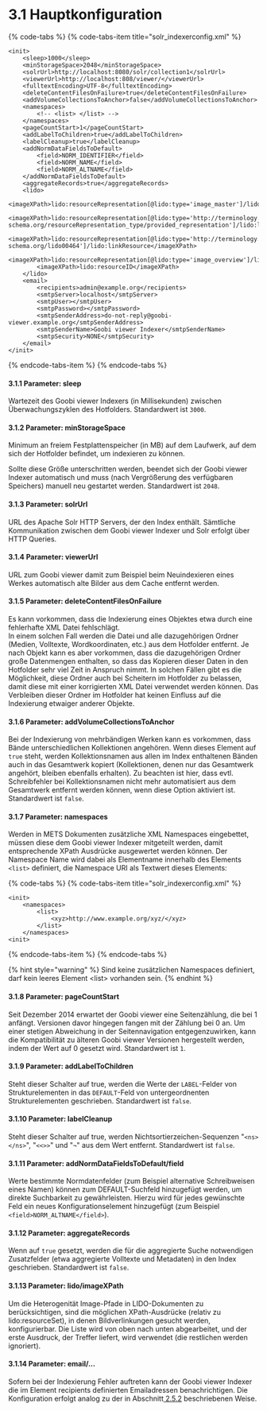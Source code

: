 # 3.1 Hauptkonfiguration

{% code-tabs %}
{% code-tabs-item title="solr\_indexerconfig.xml" %}
```markup
<init>
    <sleep>1000</sleep>
    <minStorageSpace>2048</minStorageSpace>
    <solrUrl>http://localhost:8080/solr/collection1</solrUrl>
    <viewerUrl>http://localhost:808/viewer/</viewerUrl>
    <fulltextEncoding>UTF-8</fulltextEncoding>
    <deleteContentFilesOnFailure>true</deleteContentFilesOnFailure>
    <addVolumeCollectionsToAnchor>false</addVolumeCollectionsToAnchor>
    <namespaces>
        <!-- <list> </list> -->
    </namespaces>    
    <pageCountStart>1</pageCountStart>
    <addLabelToChildren>true</addLabelToChildren>
    <labelCleanup>true</labelCleanup>
    <addNormDataFieldsToDefault>
        <field>NORM_IDENTIFIER</field>
        <field>NORM_NAME</field>
        <field>NORM_ALTNAME</field>
    </addNormDataFieldsToDefault>    
    <aggregateRecords>true</aggregateRecords>
    <lido>
        <imageXPath>lido:resourceRepresentation[@lido:type='image_master']/lido:linkResource</imageXPath>
        <imageXPath>lido:resourceRepresentation[@lido:type='http://terminology.lido-schema.org/resourceRepresentation_type/provided_representation']/lido:linkResource</imageXPath>
        <imageXPath>lido:resourceRepresentation[@lido:type='http://terminology.lido-schema.org/lido00464']/lido:linkResource</imageXPath>
        <imageXPath>lido:resourceRepresentation[@lido:type='image_overview']/lido:linkResource</imageXPath>
        <imageXPath>lido:resourceID</imageXPath>
    </lido>
    <email>
        <recipients>admin@example.org</recipients>
        <smtpServer>localhost</smtpServer>
        <smtpUser></smtpUser>
        <smtpPassword></smtpPassword>
        <smtpSenderAddress>do-not-reply@goobi-viewer.example.org</smtpSenderAddress>
        <smtpSenderName>Goobi viewer Indexer</smtpSenderName>
        <smtpSecurity>NONE</smtpSecurity>
    </email>
</init>
```
{% endcode-tabs-item %}
{% endcode-tabs %}

#### 3.1.1 Parameter: sleep

Wartezeit des Goobi viewer Indexers \(in Millisekunden\) zwischen Überwachungszyklen des Hotfolders. Standardwert ist `3000`.

#### 3.1.2 Parameter: minStorageSpace <a id="H3.1.3.Parameter:minStorageSpace"></a>

Minimum an freiem Festplattenspeicher \(in MB\) auf dem Laufwerk, auf dem sich der Hotfolder befindet, um indexieren zu können. 

Sollte diese Größe unterschritten werden, beendet sich der Goobi viewer Indexer automatisch und muss \(nach Vergrößerung des verfügbaren Speichers\) manuell neu gestartet werden. Standardwert ist `2048`.

#### 3.1.3 Parameter: solrUrl

URL des Apache Solr HTTP Servers, der den Index enthält. Sämtliche Kommunikation zwischen dem Goobi viewer Indexer und Solr erfolgt über HTTP Queries.

#### 3.1.4 Parameter: viewerUrl

URL zum Goobi viewer damit zum Beispiel beim Neuindexieren eines Werkes automatisch alte Bilder aus dem Cache entfernt werden.

#### 3.1.5 Parameter: deleteContentFilesOnFailure <a id="H3.1.9.Parameter:deleteContentFilesOnFailure"></a>

Es kann vorkommen, dass die Indexierung eines Objektes etwa durch eine fehlerhafte XML Datei fehlschlägt.  
In einem solchen Fall werden die Datei und alle dazugehörigen Ordner \(Medien, Volltexte, Wordkoordinaten, etc.\) aus dem Hotfolder entfernt. Je nach Objekt kann es aber vorkommen, dass die dazugehörigen Ordner große Datenmengen enthalten, so dass das Kopieren dieser Daten in den Hotfolder sehr viel Zeit in Anspruch nimmt. In solchen Fällen gibt es die Möglichkeit, diese Ordner auch bei Scheitern im Hotfolder zu belassen, damit diese mit einer korrigierten XML Datei verwendet werden können. Das Verbleiben dieser Ordner im Hotfolder hat keinen Einfluss auf die Indexierung etwaiger anderer Objekte.

#### 3.1.6 Parameter: addVolumeCollectionsToAnchor <a id="H3.1.10.Parameter:addVolumeCollectionsToAnchor"></a>

Bei der Indexierung von mehrbändigen Werken kann es vorkommen, dass Bände unterschiedlichen Kollektionen angehören. Wenn dieses Element auf `true` steht, werden Kollektionsnamen aus allen im Index enthaltenen Bänden auch in das Gesamtwerk kopiert \(Kollektionen, denen nur das Gesamtwerk angehört, bleiben ebenfalls erhalten\). Zu beachten ist hier, dass evtl. Schreibfehler bei Kollektionsnamen nicht mehr automatisiert aus dem Gesamtwerk entfernt werden können, wenn diese Option aktiviert ist. Standardwert ist `false`.

#### 3.1.7 Parameter: namespaces <a id="H3.1.1.Parameter:namespaces"></a>

Werden in METS Dokumenten zusätzliche XML Namespaces eingebettet, müssen diese dem Goobi viewer Indexer mitgeteilt werden, damit entsprechende XPath Ausdrücke ausgewertet werden können. Der Namespace Name wird dabei als Elementname innerhalb des Elements `<list>` definiert, die Namespace URI als Textwert dieses Elements: 

{% code-tabs %}
{% code-tabs-item title="solr\_indexerconfig.xml" %}
```markup
<init>
    <namespaces>
        <list>
            <xyz>http://www.example.org/xyz/</xyz>
        </list>
    </namespaces>
<init>
```
{% endcode-tabs-item %}
{% endcode-tabs %}

{% hint style="warning" %}
Sind keine zusätzlichen Namespaces definiert, darf kein leeres Element &lt;list&gt; vorhanden sein.
{% endhint %}

#### 3.1.8 Parameter: pageCountStart

Seit Dezember 2014 erwartet der Goobi viewer eine Seitenzählung, die bei 1 anfängt. Versionen davor hingegen fangen mit der Zählung bei 0 an. Um einer stetigen Abweichung in der Seitennavigation entgegenzuwirken, kann die Kompatibilität zu älteren Goobi viewer Versionen hergestellt werden, indem der Wert auf 0 gesetzt wird. Standardwert ist `1`.

#### 3.1.9 Parameter: addLabelToChildren

Steht dieser Schalter auf true, werden die Werte der `LABEL`-Felder von Strukturelementen in das `DEFAULT`-Feld von untergeordnenten Strukturelementen geschrieben. Standardwert ist `false`.

#### 3.1.10 Parameter: labelCleanup

Steht dieser Schalter auf true, werden Nichtsortierzeichen-Sequenzen "`<ns></ns>`", "`<<>>`" und "`¬`" aus dem Wert entfernt. Standardwert ist `false`.

#### 3.1.11 Parameter: addNormDataFieldsToDefault/field

Werte bestimmte Normdatenfelder \(zum Beispiel alternative Schreibweisen eines Namen\) können zum DEFAULT-Suchfeld hinzugefügt werden, um direkte Suchbarkeit zu gewährleisten. Hierzu wird für jedes gewünschte Feld ein neues Konfigurationselement hinzugefügt \(zum Beispiel `<field>NORM_ALTNAME</field>`\).

#### 3.1.12 Parameter: aggregateRecords

Wenn auf `true` gesetzt, werden die für die aggregierte Suche notwendigen Zusatzfelder \(etwa aggregierte Volltexte und Metadaten\) in den Index geschrieben. Standardwert ist `false`.

#### 3.1.13 Parameter: lido/imageXPath

Um die Heterogenität Image-Pfade in LIDO-Dokumenten zu berücksichtigen, sind die möglichen XPath-Ausdrücke \(relativ zu lido:resourceSet\), in denen Bildverlinkungen gesucht werden, konfigurierbar. Die Liste wird von oben nach unten abgearbeitet, und der erste Ausdruck, der Treffer liefert, wird verwendet \(die restlichen werden ignoriert\).

#### 3.1.14 Parameter: email/...

Sofern bei der Indexierung Fehler auftreten kann der Goobi viewer Indexer die im Element recipients definierten Emailadressen benachrichtigen. Die Konfiguration erfolgt analog zu der in Abschnitt[ 2.5.2](../2/2.5/2.5.2.md) beschriebenen Weise.

